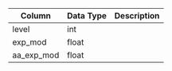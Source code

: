 | Column     | Data Type | Description |
| ---------- | --------- | ----------- |
| level      | int       |             |
| exp_mod    | float     |             |
| aa_exp_mod | float     |             |